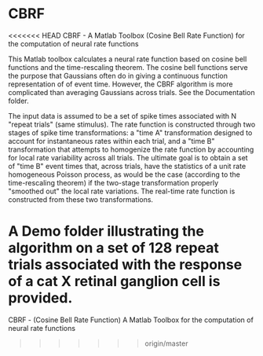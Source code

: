 # CBRF
<<<<<<< HEAD
CBRF - A Matlab Toolbox (Cosine Bell Rate Function) for the computation of neural rate functions

This Matlab toolbox calculates a neural rate function based on cosine bell functions and the time-rescaling theorem.
The cosine bell functions serve the purpose that Gaussians often do in giving a continuous function representation of
of event time. However, the CBRF algorithm is more complicated than averaging Gaussians across trials.  See the 
Documentation folder.

The input data is assumed to be a set of spike times associated with N "repeat trials" (same stimulus).  The rate function
is constructed through two stages of spike time transformations:  a "time A" transformation designed to account for 
instantaneous rates within each trial, and a "time B" transformation that attempts to homogenize the rate function by
accounting for local rate variability across all trials.  The ultimate goal is to obtain a set of "time B" event times 
that, across trials, have the statistics of a unit rate homogeneous Poisson process, as would be the case (according to
the time-rescaling theorem) if the two-stage transformation properly "smoothed out" the local rate variations.  The 
real-time rate function is constructed from these two transformations.

A Demo folder illustrating the algorithm on a set of 128 repeat trials associated with the response of a cat X retinal 
ganglion cell is provided.
=======
 CBRF - (Cosine Bell Rate Function) A Matlab Toolbox  for the computation of neural rate functions
>>>>>>> origin/master

